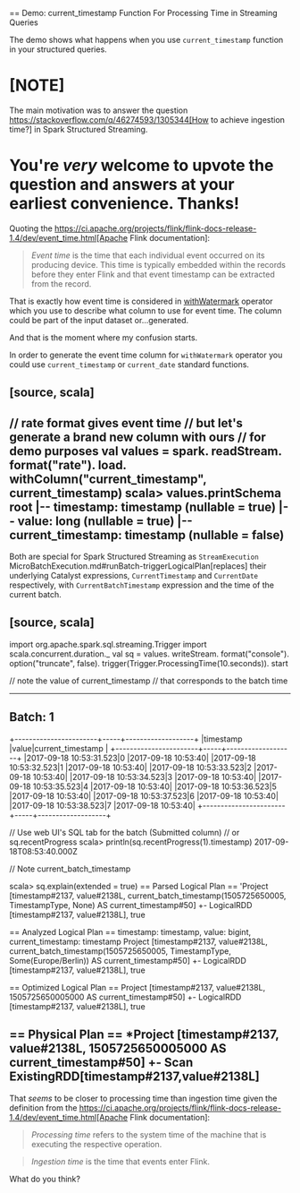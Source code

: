 == Demo: current_timestamp Function For Processing Time in Streaming Queries

The demo shows what happens when you use `current_timestamp` function in your structured queries.

[NOTE]
====
The main motivation was to answer the question https://stackoverflow.com/q/46274593/1305344[How to achieve ingestion time?] in Spark Structured Streaming.

You're _very_ welcome to upvote the question and answers at your earliest convenience. Thanks!
====

Quoting the https://ci.apache.org/projects/flink/flink-docs-release-1.4/dev/event_time.html[Apache Flink documentation]:

> *Event time* is the time that each individual event occurred on its producing device. This time is typically embedded within the records before they enter Flink and that event timestamp can be extracted from the record.

That is exactly how event time is considered in [withWatermark](../operators/withWatermark.md) operator which you use to describe what column to use for event time. The column could be part of the input dataset or...generated.

And that is the moment where my confusion starts.

In order to generate the event time column for `withWatermark` operator you could use `current_timestamp` or `current_date` standard functions.

[source, scala]
----
// rate format gives event time
// but let's generate a brand new column with ours
// for demo purposes
val values = spark.
  readStream.
  format("rate").
  load.
  withColumn("current_timestamp", current_timestamp)
scala> values.printSchema
root
 |-- timestamp: timestamp (nullable = true)
 |-- value: long (nullable = true)
 |-- current_timestamp: timestamp (nullable = false)
----

Both are special for Spark Structured Streaming as `StreamExecution` MicroBatchExecution.md#runBatch-triggerLogicalPlan[replaces] their underlying Catalyst expressions, `CurrentTimestamp` and `CurrentDate` respectively, with `CurrentBatchTimestamp` expression and the time of the current batch.

[source, scala]
----
import org.apache.spark.sql.streaming.Trigger
import scala.concurrent.duration._
val sq = values.
  writeStream.
  format("console").
  option("truncate", false).
  trigger(Trigger.ProcessingTime(10.seconds)).
  start

// note the value of current_timestamp
// that corresponds to the batch time

-------------------------------------------
Batch: 1
-------------------------------------------
+-----------------------+-----+-------------------+
|timestamp              |value|current_timestamp  |
+-----------------------+-----+-------------------+
|2017-09-18 10:53:31.523|0    |2017-09-18 10:53:40|
|2017-09-18 10:53:32.523|1    |2017-09-18 10:53:40|
|2017-09-18 10:53:33.523|2    |2017-09-18 10:53:40|
|2017-09-18 10:53:34.523|3    |2017-09-18 10:53:40|
|2017-09-18 10:53:35.523|4    |2017-09-18 10:53:40|
|2017-09-18 10:53:36.523|5    |2017-09-18 10:53:40|
|2017-09-18 10:53:37.523|6    |2017-09-18 10:53:40|
|2017-09-18 10:53:38.523|7    |2017-09-18 10:53:40|
+-----------------------+-----+-------------------+

// Use web UI's SQL tab for the batch (Submitted column)
// or sq.recentProgress
scala> println(sq.recentProgress(1).timestamp)
2017-09-18T08:53:40.000Z

// Note current_batch_timestamp

scala> sq.explain(extended = true)
== Parsed Logical Plan ==
'Project [timestamp#2137, value#2138L, current_batch_timestamp(1505725650005, TimestampType, None) AS current_timestamp#50]
+- LogicalRDD [timestamp#2137, value#2138L], true

== Analyzed Logical Plan ==
timestamp: timestamp, value: bigint, current_timestamp: timestamp
Project [timestamp#2137, value#2138L, current_batch_timestamp(1505725650005, TimestampType, Some(Europe/Berlin)) AS current_timestamp#50]
+- LogicalRDD [timestamp#2137, value#2138L], true

== Optimized Logical Plan ==
Project [timestamp#2137, value#2138L, 1505725650005000 AS current_timestamp#50]
+- LogicalRDD [timestamp#2137, value#2138L], true

== Physical Plan ==
*Project [timestamp#2137, value#2138L, 1505725650005000 AS current_timestamp#50]
+- Scan ExistingRDD[timestamp#2137,value#2138L]
----

That _seems_ to be closer to processing time than ingestion time given the definition from the https://ci.apache.org/projects/flink/flink-docs-release-1.4/dev/event_time.html[Apache Flink documentation]:

> *Processing time* refers to the system time of the machine that is executing the respective operation.

> *Ingestion time* is the time that events enter Flink.

What do you think?
